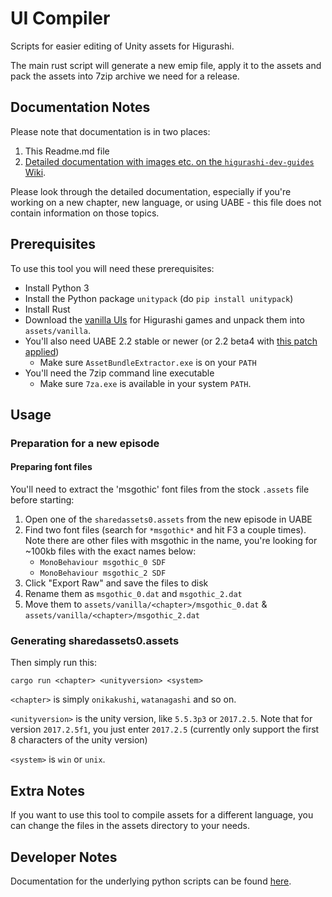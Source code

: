# UI Compiler

Scripts for easier editing of Unity assets for Higurashi.

The main rust script will generate a new emip file, apply it to the assets and pack the assets into 7zip archive we need for a release.

## Documentation Notes

Please note that documentation is in two places:

1. This Readme.md file
2. [Detailed documentation with images etc. on the `higurashi-dev-guides` Wiki](https://github.com/07th-mod/higurashi-dev-guides/wiki/UI-editing-scripts).

Please look through the detailed documentation, especially if you're working on a new chapter, new language, or using UABE - this file does not contain information on those topics.

## Prerequisites

To use this tool you will need these prerequisites:

- Install Python 3
- Install the Python package `unitypack` (do `pip install unitypack`)
- Install Rust
- Download the [vanilla UIs](http://07th-mod.com/archive/vanilla.7z) for Higurashi games and unpack them into `assets/vanilla`.
- You'll also need UABE 2.2 stable or newer (or 2.2 beta4 with [this patch applied](https://github.com/DerPopo/UABE/files/2408196/AssetsBundleExtractor_2.2beta4_applyemip.zip))
  - Make sure `AssetBundleExtractor.exe` is on your `PATH`
- You'll need the 7zip command line executable
  - Make sure `7za.exe` is available in your system `PATH`.

## Usage

### Preparation for a new episode

#### Preparing font files

You'll need to extract the 'msgothic' font files from the stock `.assets` file before starting:

1. Open one of the `sharedassets0.assets` from the new episode in UABE
2. Find two font files (search for `*msgothic*` and hit F3 a couple times). Note there are other files with msgothic in the name, you're looking for ~100kb files with the exact names below:
    - `MonoBehaviour msgothic_0 SDF`
    - `MonoBehaviour msgothic_2 SDF`
1. Click "Export Raw" and save the files to disk
2. Rename them as `msgothic_0.dat` and `msgothic_2.dat`
3. Move them to `assets/vanilla/<chapter>/msgothic_0.dat` & `assets/vanilla/<chapter>/msgothic_2.dat`

### Generating sharedassets0.assets

Then simply run this:

```
cargo run <chapter> <unityversion> <system>
```

`<chapter>` is simply `onikakushi`, `watanagashi` and so on.

`<unityversion>` is the unity version, like `5.5.3p3` or `2017.2.5`. Note that for version `2017.2.5f1`, you just enter `2017.2.5` (currently only support the first 8 characters of the unity version)

`<system>` is `win` or `unix`.

## Extra Notes

If you want to use this tool to compile assets for a different language, you can change the files in the assets directory to your needs.

## Developer Notes

Documentation for the underlying python scripts can be found [here](https://github.com/07th-mod/higurashi-dev-guides/wiki/UI-editing-scripts).
